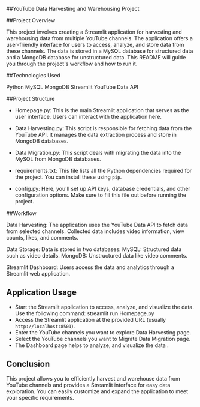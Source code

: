 ##YouTube Data Harvesting and Warehousing Project

##Project Overview

This project involves creating a Streamlit application for harvesting and warehousing data from multiple YouTube channels. The application offers a user-friendly interface for users to access, analyze, and store data from these channels. The data is stored in a MySQL database for structured data and a MongoDB database for unstructured data. This README will guide you through the project's workflow and how to run it.

##Technologies Used

Python
MySQL
MongoDB
Streamlit
YouTube Data API

##Project Structure

- Homepage.py: This is the main Streamlit application that serves as the user interface. Users can interact with the application here.

- Data Harvesting.py: This script is responsible for fetching data from the YouTube API. It manages the data extraction process and store in MongoDB databases.

- Data Migration.py: This script deals with migrating the data into the MySQL from MongoDB databases.

- requirements.txt: This file lists all the Python dependencies required for the project. You can install these using `pip`.

- config.py: Here, you'll set up API keys, database credentials, and other configuration options. Make sure to fill this file out before running the project.

##Workflow

Data Harvesting:
The application uses the YouTube Data API to fetch data from selected channels.
Collected data includes video information, view counts, likes, and comments.

Data Storage:
Data is stored in two databases:
MySQL: Structured data such as video details.
MongoDB: Unstructured data like video comments.

Streamlit Dashboard:
Users access the data and analytics through a Streamlit web application.

## Application Usage

- Start the Streamlit application to access, analyze, and visualize the data. Use the following command:
   streamlit run Homepage.py
- Access the Streamlit application at the provided URL (usually `http://localhost:8501`).
- Enter the YouTube channels you want to explore Data Harvesting page.
- Select the YouTube channels you want to Migrate Data Migration page.
- The Dashboard page helps to analyze, and visualize the data .

## Conclusion

This project allows you to efficiently harvest and warehouse data from YouTube channels and provides a Streamlit interface for easy data exploration. You can easily customize and expand the application to meet your specific requirements.

